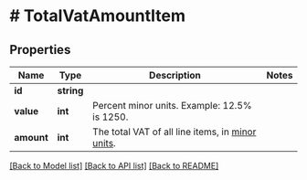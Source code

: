 # # TotalVatAmountItem

## Properties

Name | Type | Description | Notes
------------ | ------------- | ------------- | -------------
**id** | **string** |  |
**value** | **int** | Percent minor units. Example: 12.5% is 1250. |
**amount** | **int** | The total VAT of all line items, in [minor units](https://docs.monite.com/docs/currencies#minor-units). |

[[Back to Model list]](../../README.md#models) [[Back to API list]](../../README.md#endpoints) [[Back to README]](../../README.md)
